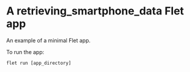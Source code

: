 # A retrieving_smartphone_data Flet app

An example of a minimal Flet app.

To run the app:

```
flet run [app_directory]
```